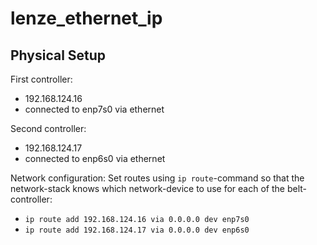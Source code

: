 # lenze_ethernet_ip

## Physical Setup

First controller: 
* 192.168.124.16
* connected to enp7s0 via ethernet 

Second controller: 
* 192.168.124.17
* connected to enp6s0 via ethernet

Network configuration:
Set routes using `ip route`-command so that the network-stack knows which network-device to use for each of the belt-controller:
* `ip route add 192.168.124.16 via 0.0.0.0 dev enp7s0`
* `ip route add 192.168.124.17 via 0.0.0.0 dev enp6s0`
